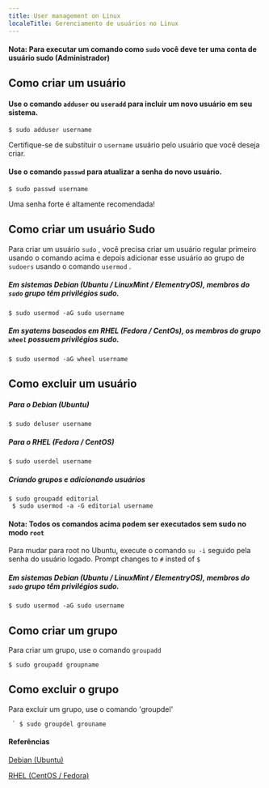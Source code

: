 ```yaml
---
title: User management on Linux
localeTitle: Gerenciamento de usuários no Linux
---
```

#### Nota: Para executar um comando como `sudo` você deve ter uma conta de usuário sudo (Administrador)

## Como criar um usuário

#### Use o comando `adduser` ou `useradd` para incluir um novo usuário em seu sistema.
```
$ sudo adduser username 
```

Certifique-se de substituir o `username` usuário pelo usuário que você deseja criar.

#### Use o comando `passwd` para atualizar a senha do novo usuário.
```
$ sudo passwd username 
```

Uma senha forte é altamente recomendada!

## Como criar um usuário Sudo

Para criar um usuário `sudo` , você precisa criar um usuário regular primeiro usando o comando acima e depois adicionar esse usuário ao grupo de `sudoers` usando o comando `usermod` .

##### Em sistemas Debian (Ubuntu / LinuxMint / ElementryOS), membros do `sudo` grupo têm privilégios sudo.
```
$ sudo usermod -aG sudo username 
```

##### Em syatems baseados em RHEL (Fedora / CentOs), os membros do grupo `wheel` possuem privilégios sudo.
```
$ sudo usermod -aG wheel username 
```

## Como excluir um usuário

##### Para o Debian (Ubuntu)
```
$ sudo deluser username 
```

##### Para o RHEL (Fedora / CentOS)
```
$ sudo userdel username 
```

##### Criando grupos e adicionando usuários
```
$ sudo groupadd editorial 
 $ sudo usermod -a -G editorial username 
```

#### Nota: Todos os comandos acima podem ser executados sem sudo no modo `root`

Para mudar para root no Ubuntu, execute o comando `su -i` seguido pela senha do usuário logado. Prompt changes to `#` insted of `$`

##### Em sistemas Debian (Ubuntu / LinuxMint / ElementryOS), membros do `sudo` grupo têm privilégios sudo.
```
$ sudo usermod -aG sudo username 
```

## Como criar um grupo

Para criar um grupo, use o comando `groupadd`
```
$ sudo groupadd groupname 
```

## Como excluir o grupo

Para excluir um grupo, use o comando 'groupdel'

`` ` $ sudo groupdel grouname``

#### Referências

[Debian (Ubuntu)](https://www.digitalocean.com/community/tutorials/how-to-add-and-delete-users-on-ubuntu-16-04)

[RHEL (CentOS / Fedora)](https://www.digitalocean.com/community/tutorials/how-to-add-and-delete-users-on-a-centos-7-server)